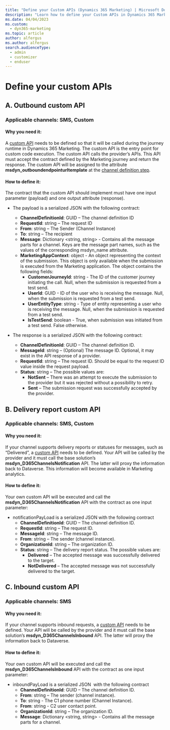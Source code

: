 ```yaml
---
title: "Define your Custom APIs (Dynamics 365 Marketing) | Microsoft Docs"
description: "Learn how to define your Custom APIs in Dynamics 365 Marketing."
ms.date: 04/04/2023
ms.custom: 
  - dyn365-marketing
ms.topic: article
author: alfergus
ms.author: alfergus
search.audienceType: 
  - admin
  - customizer
  - enduser
---
```


# Define your custom APIs

## A. Outbound custom API

### Applicable channels: SMS, Custom

#### Why you need it:

A [custom API](/power-apps/developer/data-platform/custom-api) needs to be defined so that it will be called during the journey runtime in Dynamics 365 Marketing. The custom API is the entry point for custom code execution. The custom API calls the provider’s APIs. This API must accept the contract defined by the Marketing journey and return the response. The custom API will be assigned to the attribute **msdyn_outboundendpointurltemplate** at the [channel definition step](real-time-marketing-define-channel-definition.md).

#### How to define it:

The contract that the custom API should implement must have one input parameter (payload) and one output attribute (response).

- The payload is a serialized JSON with the following contract:
    - **ChannelDefinitionId**: GUID – The channel definition ID
    - **RequestId**: string – The request ID
    - **From**: string – The Sender (Channel Instance)
    - **To**: string – The recipient
    - **Message**: Dictionary <string, string> - Contains all the message parts for a channel. Keys are the message part names, such as the values of the corresponding msdyn_name attribute.
    - **MarketingAppContext**: object - An object representing the context of the submission. This object is only available when the submission is executed from the Marketing application. The object contains the following fields:
        - **CustomerJourneyId**: string - The ID of the customer journey initiating the call.  Null, when the submission is requested from a test send.
        - **UserId**: GUID - ID of the user who is receiving the message. Null, when the submission is requested from a test send.
        - **UserEntityType**: string - Type of entity representing a user who is receiving the message. Null, when the submission is requested from a test send.
        - **IsTestSend**: boolean - True, when submission was initiated from a test send. False otherwise.

- The response is a serialized JSON with the following contract:
    - **ChannelDefinitionId**: GUID – The channel definition ID.
    - **MessageId**: string – (Optional) The message ID. Optional, it may exist in the API response of a provider.
    - **RequestId**: string – The request ID. Should be equal to the request ID value inside the request payload.
    - **Status**: string – The possible values are:
        - **NotSent** – There was an attempt to execute the submission to the provider but it was rejected without a possibility to retry.
        - **Sent** – The submission request was successfully accepted by the provider.

## B. Delivery report custom API

### Applicable channels: SMS, Custom

#### Why you need it:

If your channel supports delivery reports or statuses for messages, such as “Delivered”, a [custom API](/power-apps/developer/data-platform/custom-api) needs to be defined. Your API will be called by the provider and it must call the base solution’s **msdyn_D365ChannelsNotification** API. The latter will proxy the information back to Dataverse. This information will become available in Marketing analytics.

#### How to define it:

Your own custom API will be executed and call the **msdyn_D365ChannelsNotification** API with the contract as one input parameter:

- notificationPayLoad is a serialized JSON  with the following contract
    - **ChannelDefinitionId**: GUID – The channel definition ID.
    - **RequestId**: string – The request ID.
    - **MessageId**:  string – The message ID.
    - **From**: string – The sender (channel instance).
    - **OrganizationId**: string – The organization ID.
    - **Status**: string – The delivery report status. The possible values are:
        - **Delivered** – The accepted message was successfully delivered to the target.
        - **NotDelivered** – The accepted message was not successfully delivered to the target.

## C. Inbound custom API

### Applicable channels: SMS

#### Why you need it:

If your channel supports inbound requests, a [custom API](/power-apps/developer/data-platform/custom-api) needs to be defined. Your API will be called by the provider and it must call the base solution’s **msdyn_D365ChannelsInbound** API. The latter will proxy the information back to Dataverse.

#### How to define it:

Your own custom API will be executed and call the **msdyn_D365ChannelsInbound** API with the contract as one input parameter:

- inboundPayLoad is a serialized JSON  with the following contract
    - **ChannelDefinitionId**: GUID – The channel definition ID.
    - **From**: string – The sender (channel instance).
    - **To**: string - The C1 phone number (Channel Instance).
    - **From**: string - C2 user contact point.
    - **OrganizationId**: string – The organization ID.
    - **Message**: Dictionary <string, string> - Contains all the message parts for a channel.
